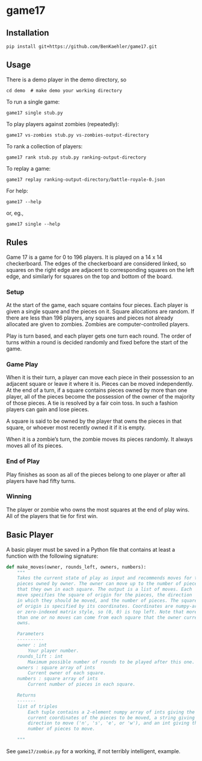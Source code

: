 # game17

## Installation

```
pip install git+https://github.com/BenKaehler/game17.git
```

## Usage

There is a demo player in the demo directory, so

```
cd demo  # make demo your working directory
```

To run a single game:

```
game17 single stub.py
```

To play players against zombies (repeatedly):

```
game17 vs-zombies stub.py vs-zombies-output-directory
```

To rank a collection of players:

```
game17 rank stub.py stub.py ranking-output-directory
```

To replay a game:

```
game17 replay ranking-output-directory/battle-royale-0.json
```

For help:

```
game17 --help
```

or, eg.,

```
game17 single --help
```

## Rules

Game 17 is a game for 0 to 196 players. It is played on a 14 x 14 checkerboard. The edges of the checkerboard are considered linked, so squares on the right edge are adjacent to corresponding squares on the left edge, and similarly for squares on the top and bottom of the board.

### Setup

At the start of the game, each square contains four pieces. Each player is given a single square and the pieces on it. Square allocations are random. If there are less than 196 players, any squares and pieces not already allocated are given to zombies. Zombies are computer-controlled players.

Play is turn based, and each player gets one turn each round. The order of turns within a round is decided randomly and fixed before the start of the game.

### Game Play

When it is their turn, a player can move each piece in their possession to an adjacent square or leave it where it is. Pieces can be moved independently. At the end of a turn, if a square contains pieces owned by more than one player, all of the pieces become the possession of the owner of the majority of those pieces. A tie is resolved by a fair coin toss. In such a fashion players can gain and lose pieces.

A square is said to be owned by the player that owns the pieces in that square, or whoever most recently owned it if it is empty.

When it is a zombie’s turn, the zombie moves its pieces randomly. It always moves all of its pieces.

### End of Play

Play finishes as soon as all of the pieces belong to one player or after all players have had fifty turns.

### Winning

The player or zombie who owns the most squares at the end of play wins. All of the players that tie for first win.

## Basic Player

A basic player must be saved in a Python file that contains at least a function with the following signature:

```python
def make_moves(owner, rounds_left, owners, numbers):
    """
    Takes the current state of play as input and recommends moves for the
    pieces owned by owner. The owner can move up to the number of pieces
    that they own in each square. The output is a list of moves. Each
    move specifies the square of origin for the pieces, the direction
    in which they should be moved, and the number of pieces. The square
    of origin is specified by its coordinates. Coordinates are numpy-array
    or zero-indexed matrix style, so (0, 0) is top left. Note that more
    than one or no moves can come from each square that the owner currently
    owns.

    Parameters
    ----------
    owner : int
        Your player number.
    rounds_lift : int
        Maximum possible number of rounds to be played after this one.
    owners : square array of ints
        Current owner of each square.
    numbers : square array of ints
        Current number of pieces in each square.

    Returns
    -------
    list of triples
        Each tuple contains a 2-element numpy array of ints giving the
        current coordinates of the pieces to be moved, a string giving the
        direction to move ('n', 's', 'e', or 'w'), and an int giving the
        number of pieces to move.

    """
```

See `game17/zombie.py` for a working, if not terribly intelligent, example.
